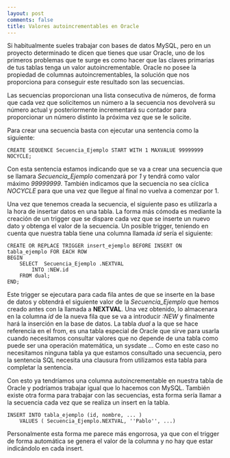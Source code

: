 ```yaml
---
layout: post
comments: false
title: Valores autoincrementables en Oracle
---
```


Si habitualmente sueles trabajar con bases de datos MySQL, pero en un proyecto determinado te dicen que tienes que usar Oracle, uno de los primeros problemas que te surge es como hacer que las claves primarias de tus tablas tenga un valor autoincrementable. Oracle no posee la propiedad de columnas autoincrementables, la solución que nos proporciona para conseguir este resultado son las secuencias.

Las secuencias proporcionan una lista consecutiva de números, de forma que cada vez que solicitemos un número a la secuencia nos devolverá su número actual y posteriormente incrementará su contador para proporcionar un número distinto la próxima vez que se le solicite.

<!--more-->

Para crear una secuencia basta con ejecutar una sentencia como la siguiente:

``` none
CREATE SEQUENCE Secuencia_Ejemplo START WITH 1 MAXVALUE 99999999 NOCYCLE;
```

Con esta sentencia estamos indicando que se va a crear una secuencia que se llamara *Secuencia_Ejemplo* comenzará por *1* y tendrá como valor máximo *99999999*. También indicamos que la secuencia no sea cíclica *NOCYCLE* para que una vez que llegue al final no vuelva a comenzar por 1.

Una vez que tenemos creada la secuencia, el siguiente paso es utilizarla a la hora de insertar datos en una tabla. La forma más cómoda  es mediante la creación de un trigger que se dispare cada vez que se inserte un nuevo dato y obtenga el valor de la secuencia. Un posible trigger, teniendo en cuenta que nuestra tabla tiene una columna llamada *id* sería el siguiente:

``` none
CREATE OR REPLACE TRIGGER insert_ejemplo BEFORE INSERT ON tabla_ejemplo FOR EACH ROW
BEGIN
    SELECT  Secuencia_Ejemplo .NEXTVAL
        INTO :NEW.id
    FROM dual;
END;
```

Este trigger se ejecutara para cada fila antes de que se inserte en la base de datos y obtendrá el siguiente valor de la *Secuencia_Ejemplo* que hemos creado antes con la llamada a **NEXTVAL**. Una vez obtenido, lo almacenara en la columna *id* de la nueva fila que se va a introducir *:NEW* y finalmente hará la inserción en la base de datos. La tabla *dual* a la que se hace referencia en el from, es una tabla especial de Oracle que sirve para usarla cuando necesitamos consultar valores que no depende de una tabla como puede ser una operación matemática, un sysdate ... Como en este caso no necesitamos ninguna tabla ya que estamos consultado una secuencia, pero la sentencia SQL necesita una clausura from utilizamos esta tabla para completar la sentencia.

Con esto ya tendríamos una columna autoincrementable en nuestra tabla de Oracle y podríamos trabajar igual que lo hacemos con MySQL. También existe otra forma para trabajar con las secuencias, esta forma sería llamar a la secuencia cada vez que se realiza un insert en la tabla.

``` none
INSERT INTO tabla_ejemplo (id, nombre, ... ) 
    VALUES ( Secuencia_Ejemplo.NEXTVAL, ''Pablo'', ...)
```

Personalmente esta forma me parece más engorrosa, ya que con el trigger de forma automática se genera el valor de la columna y no hay que estar indicándolo en cada insert.